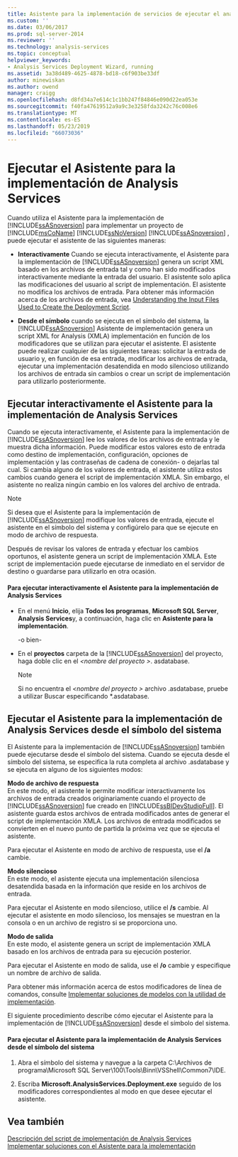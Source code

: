 ```yaml
---
title: Asistente para la implementación de servicios de ejecutar el análisis | Microsoft Docs
ms.custom: ''
ms.date: 03/06/2017
ms.prod: sql-server-2014
ms.reviewer: ''
ms.technology: analysis-services
ms.topic: conceptual
helpviewer_keywords:
- Analysis Services Deployment Wizard, running
ms.assetid: 3a38d489-4625-4878-bd18-c6f903be33df
author: minewiskan
ms.author: owend
manager: craigg
ms.openlocfilehash: d8fd34a7e614c1c1bb247f84846e090d22ea053e
ms.sourcegitcommit: f40fa47619512a9a9c3e3258fda3242c76c008e6
ms.translationtype: MT
ms.contentlocale: es-ES
ms.lasthandoff: 05/23/2019
ms.locfileid: "66073036"
---
```

# <a name="running-the-analysis-services-deployment-wizard"></a>Ejecutar el Asistente para la implementación de Analysis Services
  Cuando utiliza el Asistente para la implementación de [!INCLUDE[ssASnoversion](../../includes/ssasnoversion-md.md)] para implementar un proyecto de [!INCLUDE[msCoName](../../includes/msconame-md.md)] [!INCLUDE[ssNoVersion](../../includes/ssnoversion-md.md)] [!INCLUDE[ssASnoversion](../../includes/ssasnoversion-md.md)] , puede ejecutar el asistente de las siguientes maneras:  
  
-   **Interactivamente** Cuando se ejecuta interactivamente, el Asistente para la implementación de [!INCLUDE[ssASnoversion](../../includes/ssasnoversion-md.md)] genera un script XML basado en los archivos de entrada tal y como han sido modificados interactivamente mediante la entrada del usuario. El asistente solo aplica las modificaciones del usuario al script de implementación. El asistente no modifica los archivos de entrada. Para obtener más información acerca de los archivos de entrada, vea [Understanding the Input Files Used to Create the Deployment Script](deployment-script-files-input-used-to-create-deployment-script.md).  
  
-   **Desde el símbolo** cuando se ejecuta en el símbolo del sistema, la [!INCLUDE[ssASnoversion](../../includes/ssasnoversion-md.md)] Asistente de implementación genera un script XML for Analysis (XMLA) implementación en función de los modificadores que se utilizan para ejecutar el asistente. El asistente puede realizar cualquier de las siguientes tareas: solicitar la entrada de usuario y, en función de esa entrada, modificar los archivos de entrada, ejecutar una implementación desatendida en modo silencioso utilizando los archivos de entrada sin cambios o crear un script de implementación para utilizarlo posteriormente.  
  
## <a name="running-the-analysis-services-deployment-wizard-interactively"></a>Ejecutar interactivamente el Asistente para la implementación de Analysis Services  
 Cuando se ejecuta interactivamente, el Asistente para la implementación de [!INCLUDE[ssASnoversion](../../includes/ssasnoversion-md.md)] lee los valores de los archivos de entrada y le muestra dicha información. Puede modificar estos valores esto de entrada como destino de implementación, configuración, opciones de implementación y las contraseñas de cadena de conexión- o dejarlas tal cual. Si cambia alguno de los valores de entrada, el asistente utiliza estos cambios cuando genera el script de implementación XMLA. Sin embargo, el asistente no realiza ningún cambio en los valores del archivo de entrada.  
  
> [!NOTE]  
>  Si desea que el Asistente para la implementación de [!INCLUDE[ssASnoversion](../../includes/ssasnoversion-md.md)] modifique los valores de entrada, ejecute el asistente en el símbolo del sistema y configúrelo para que se ejecute en modo de archivo de respuesta.  
  
 Después de revisar los valores de entrada y efectuar los cambios oportunos, el asistente genera un script de implementación XMLA. Este script de implementación puede ejecutarse de inmediato en el servidor de destino o guardarse para utilizarlo en otra ocasión.  
  
#### <a name="to-run-the-analysis-services-deployment-wizard-interactively"></a>Para ejecutar interactivamente el Asistente para la implementación de Analysis Services  
  
-   En el menú **Inicio**, elija **Todos los programas**, **Microsoft SQL Server**, **Analysis Services**y, a continuación, haga clic en **Asistente para la implementación**.  
  
     -o bien-  
  
-   En el **proyectos** carpeta de la [!INCLUDE[ssASnoversion](../../includes/ssasnoversion-md.md)] del proyecto, haga doble clic en el  *\<nombre del proyecto >*. asdatabase.  
  
    > [!NOTE]  
    >  Si no encuentra el  *\<nombre del proyecto >* archivo .asdatabase, pruebe a utilizar Buscar especificando *.asdatabase.  
  
## <a name="running-the-analysis-services-deployment-wizard-at-the-command-prompt"></a>Ejecutar el Asistente para la implementación de Analysis Services desde el símbolo del sistema  
 El Asistente para la implementación de [!INCLUDE[ssASnoversion](../../includes/ssasnoversion-md.md)] también puede ejecutarse desde el símbolo del sistema. Cuando se ejecuta desde el símbolo del sistema, se especifica la ruta completa al archivo .asdatabase y se ejecuta en alguno de los siguientes modos:  
  
 **Modo de archivo de respuesta**  
 En este modo, el asistente le permite modificar interactivamente los archivos de entrada creados originariamente cuando el proyecto de [!INCLUDE[ssASnoversion](../../includes/ssasnoversion-md.md)] fue creado en [!INCLUDE[ssBIDevStudioFull](../../includes/ssbidevstudiofull-md.md)]. El asistente guarda estos archivos de entrada modificados antes de generar el script de implementación XMLA. Los archivos de entrada modificados se convierten en el nuevo punto de partida la próxima vez que se ejecuta el asistente.  
  
 Para ejecutar el Asistente en modo de archivo de respuesta, use el **/a** cambie.  
  
 **Modo silencioso**  
 En este modo, el asistente ejecuta una implementación silenciosa desatendida basada en la información que reside en los archivos de entrada.  
  
 Para ejecutar el Asistente en modo silencioso, utilice el **/s** cambie. Al ejecutar el asistente en modo silencioso, los mensajes se muestran en la consola o en un archivo de registro si se proporciona uno.  
  
 **Modo de salida**  
 En este modo, el asistente genera un script de implementación XMLA basado en los archivos de entrada para su ejecución posterior.  
  
 Para ejecutar el Asistente en modo de salida, use el **/o** cambie y especifique un nombre de archivo de salida.  
  
 Para obtener más información acerca de estos modificadores de línea de comandos, consulte [Implementar soluciones de modelos con la utilidad de implementación](deploy-model-solutions-with-the-deployment-utility.md).  
  
 El siguiente procedimiento describe cómo ejecutar el Asistente para la implementación de [!INCLUDE[ssASnoversion](../../includes/ssasnoversion-md.md)] desde el símbolo del sistema.  
  
#### <a name="to-run-the-analysis-services-deployment-wizard-at-the-command-prompt"></a>Para ejecutar el Asistente para la implementación de Analysis Services desde el símbolo del sistema  
  
1.  Abra el símbolo del sistema y navegue a la carpeta C:\Archivos de programa\Microsoft SQL Server\100\Tools\Binn\VSShell\Common7\IDE.  
  
2.  Escriba **Microsoft.AnalysisServices.Deployment.exe** seguido de los modificadores correspondientes al modo en que desee ejecutar el asistente.  
  
## <a name="see-also"></a>Vea también  
 [Descripción del script de implementación de Analysis Services](understanding-the-analysis-services-deployment-script.md)   
 [Implementar soluciones con el Asistente para la implementación](deploy-model-solutions-using-the-deployment-wizard.md)  
  
  
